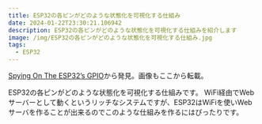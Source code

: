 ```yaml
---
title: ESP32の各ピンがどのような状態化を可視化する仕組み
date: 2024-01-22T23:30:21.106942
description: ESP32の各ピンがどのような状態化を可視化する仕組みを紹介します
image: /img/ESP32の各ピンがどのような状態化を可視化する仕組み.jpg
tags:
  - ESP32
---
```

[Spying On The ESP32’s GPIO](https://hackaday.com/2024/01/01/spying-on-the-esp32s-gpio/)から発見。画像もここから転載。

ESP32の各ピンがどのような状態化を可視化する仕組みです。
WiFi経由でWebサーバーとして動くというリッチなシステムですが、ESP32はWiFiを使いWebサーバを作ることが出来るのでこのような仕組みを作るにはぴったりです。




